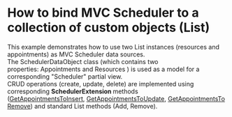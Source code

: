 # How to bind MVC Scheduler to a collection of custom objects (List)


<p>This example demonstrates how to use two List instances (resources and appointments) as MVC Scheduler data sources.<br />The SchedulerDataObject class (which contains two properties: Appointments and Resources ) is used as a model for a corresponding "Scheduler" partial view. <br />CRUD operations (create, update, delete) are implemented using corresponding <strong>SchedulerExtension </strong>methods (<a href="https://documentation.devexpress.com/#AspNet/DevExpressWebMvcSchedulerExtension_GetAppointmentsToInsert[T]topic3645">GetAppointmentsToInsert</a>, <a href="https://documentation.devexpress.com/#AspNet/DevExpressWebMvcSchedulerExtension_GetAppointmentsToUpdate[T]topic3653">GetAppointmentsToUpdate</a>, <a href="https://documentation.devexpress.com/#AspNet/DevExpressWebMvcSchedulerExtension_GetAppointmentsToRemove[T]topic3649">GetAppointmentsToRemove</a>) and standard List methods (Add, Remove). </p>

<br/>


